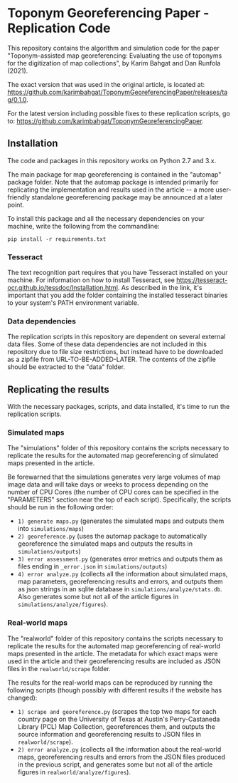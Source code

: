 # Toponym Georeferencing Paper - Replication Code

This repository contains the algorithm and simulation code for the paper "Toponym-assisted map georeferencing: Evaluating the use of toponyms for the digitization of map collections", by Karim Bahgat and Dan Runfola (2021). 

The exact version that was used in the original article, is located at: https://github.com/karimbahgat/ToponymGeoreferencingPaper/releases/tag/0.1.0. 

For the latest version including possible fixes to these replication scripts, go to: https://github.com/karimbahgat/ToponymGeoreferencingPaper. 

## Installation

The code and packages in this repository works on Python 2.7 and 3.x. 

The main package for map georeferencing is contained in the "automap" package folder. Note that the automap package is intended primarily for replicating the implementation and results used in the article -- a more user-friendly standalone georeferencing package may be announced at a later point. 

To install this package and all the necessary dependencies on your machine, write the following from the commandline:

```
pip install -r requirements.txt
``` 

### Tesseract

The text recognition part requires that you have Tesseract installed on your machine. For information on how to install Tesseract, see https://tesseract-ocr.github.io/tessdoc/Installation.html. As described in the link, it's important that you add the folder containing the installed tesseract binaries to your system's PATH environment variable. 

### Data dependencies

The replication scripts in this repository are dependent on several external data files. Some of these data dependencies are not included in this repository due to file size restrictions, but instead have to be downloaded as a zipfile from URL-TO-BE-ADDED-LATER. The contents of the zipfile should be extracted to the "data" folder. 

## Replicating the results

With the necessary packages, scripts, and data installed, it's time to run the replication scripts. 

### Simulated maps

The "simulations" folder of this repository contains the scripts necessary to replicate the results for the automated map georeferencing of simulated maps presented in the article. 

Be forewarned that the simulations generates very large volumes of map image data and will take days or weeks to process depending on the number of CPU Cores (the number of CPU cores can be specified in the "PARAMETERS" section near the top of each script). Specifically, the scripts should be run in the following order:

- `1) generate maps.py` (generates the simulated maps and outputs them into `simulations/maps`)
- `2) georeference.py` (uses the automap package to automatically georeference the simulated maps and outputs the results in `simulations/outputs`)
- `3) error assessment.py` (generates error metrics and outputs them as files ending in `_error.json` in `simulations/outputs`)
- `4) error analyze.py` (collects all the information about simulated maps, map parameters, georeferencing results and errors, and outputs them as json strings in an sqlite database in `simulations/analyze/stats.db`. Also generates some but not all of the article figures in `simulations/analyze/figures`).

### Real-world maps

The "realworld" folder of this repository contains the scripts necessary to replicate the results for the automated map georeferencing of real-world maps presented in the article. The metadata for which exact maps were used in the article and their georeferencing results are included as JSON files in the `realworld/scrape` folder. 

The results for the real-world maps can be reproduced by running the following scripts (though possibly with different results if the website has changed): 

- `1) scrape and georeference.py` (scrapes the top two maps for each country page on the University of Texas at Austin's Perry-Castaneda Library (PCL) Map Collection, georeferences them, and outputs the source information and georeferencing results to JSON files in `realworld/scrape`).
- `2) error analyze.py` (collects all the information about the real-world maps, georeferencing results and errors from the JSON files produced in the previous script, and generates some but not all of the article figures in `realworld/analyze/figures`).



